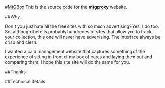 
#[MtGBox](http://mtgbox.abicat.com)
This is the source code for the **[mtgproxy](http://mtgproxy.abicat.com)** website.

##Why...

Don't you just hate all the free sites with so much advertising? Yes, I do too. So, although there is probably hundredes of sites that
allow you to track your collection, this one will never have advertising. The interface always be crisp and clean.

I wanted a card management website that captures something of the experience of sitting in front of my box of cards and laying them
out and comparing them. I hope this site site will do the same for you.  

##Thanks

##Technical Details
